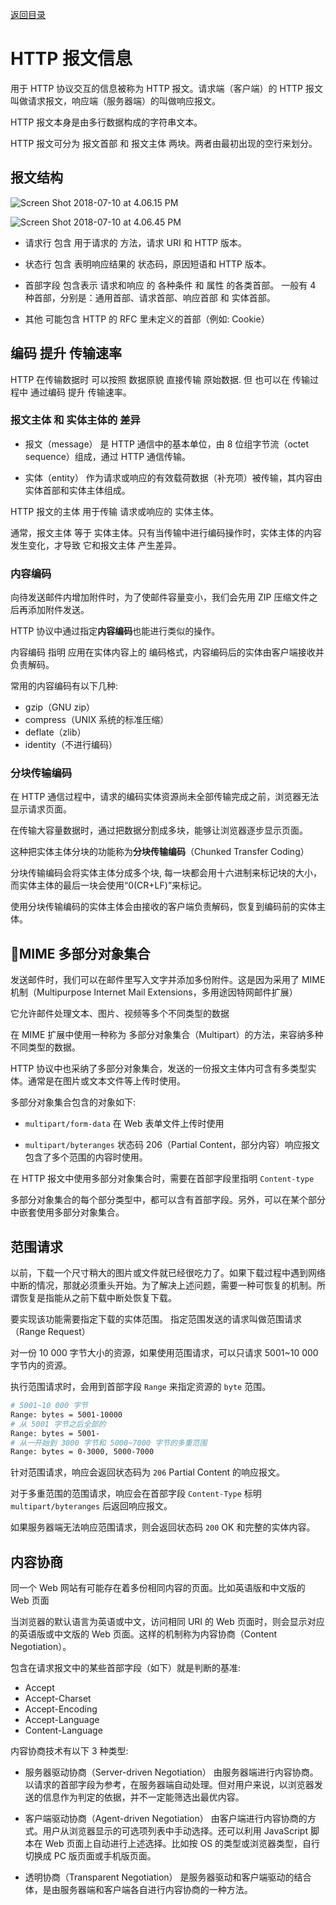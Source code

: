 [返回目录](./readme.md)

# HTTP 报文信息

用于 HTTP 协议交互的信息被称为 HTTP 报文。请求端（客户端）的 HTTP 报文叫做请求报文，响应端（服务器端）的叫做响应报文。

HTTP 报文本身是由多行数据构成的字符串文本。

HTTP 报文可分为 报文首部 和 报文主体 两块。两者由最初出现的空行来划分。

## 报文结构

![Screen Shot 2018-07-10 at 4.06.15 PM](https://i.imgur.com/NRDIPvv.png)

![Screen Shot 2018-07-10 at 4.06.45 PM](https://i.imgur.com/Lm3QkYJ.png)

* 请求行
包含 用于请求的 方法，请求 URI 和 HTTP 版本。

* 状态行
包含 表明响应结果的 状态码，原因短语和 HTTP 版本。

* 首部字段
包含表示 请求和响应 的 各种条件 和 属性 的各类首部。
一般有 4 种首部，分别是：通用首部、请求首部、响应首部 和 实体首部。

* 其他
可能包含 HTTP 的 RFC 里未定义的首部（例如: Cookie）

## 编码 提升 传输速率 

HTTP 在传输数据时 可以按照 数据原貌 直接传输 原始数据.
但 也可以在 传输过程中 通过编码 提升 传输速率。

### 报文主体 和 实体主体的 差异

* 报文（message）
是 HTTP 通信中的基本单位，由 8 位组字节流（octet sequence）组成，通过 HTTP 通信传输。

* 实体（entity）
作为请求或响应的有效载荷数据（补充项）被传输，其内容由实体首部和实体主体组成。

HTTP 报文的主体 用于传输 请求或响应的 实体主体。

通常，报文主体 等于 实体主体。只有当传输中进行编码操作时，实体主体的内容 发生变化，才导致 它和报文主体 产生差异。

### 内容编码

向待发送邮件内增加附件时，为了使邮件容量变小，我们会先用 ZIP 压缩文件之后再添加附件发送。

HTTP 协议中通过指定**内容编码**也能进行类似的操作。

内容编码 指明 应用在实体内容上的 编码格式，内容编码后的实体由客户端接收并负责解码。

常用的内容编码有以下几种:
* gzip（GNU zip）
* compress（UNIX 系统的标准压缩）
* deflate（zlib）
* identity（不进行编码）

### 分块传输编码

在 HTTP 通信过程中，请求的编码实体资源尚未全部传输完成之前，浏览器无法显示请求页面。

在传输大容量数据时，通过把数据分割成多块，能够让浏览器逐步显示页面。

这种把实体主体分块的功能称为**分块传输编码**（Chunked Transfer Coding）

分块传输编码会将实体主体分成多个块, 每一块都会用十六进制来标记块的大小，而实体主体的最后一块会使用“0(CR+LF)”来标记。

使用分块传输编码的实体主体会由接收的客户端负责解码，恢复到编码前的实体主体。

## MIME 多部分对象集合

发送邮件时，我们可以在邮件里写入文字并添加多份附件。这是因为采用了 MIME 机制（Multipurpose Internet Mail Extensions，多用途因特网邮件扩展）

它允许邮件处理文本、图片、视频等多个不同类型的数据

在 MIME 扩展中使用一种称为 多部分对象集合（Multipart）的方法，来容纳多种不同类型的数据。

HTTP 协议中也采纳了多部分对象集合，发送的一份报文主体内可含有多类型实体。通常是在图片或文本文件等上传时使用。

多部分对象集合包含的对象如下:

* `multipart/form-data`
在 Web 表单文件上传时使用

* `multipart/byteranges`
状态码 206（Partial Content，部分内容）响应报文包含了多个范围的内容时使用。

在 HTTP 报文中使用多部分对象集合时，需要在首部字段里指明 `Content-type`

多部分对象集合的每个部分类型中，都可以含有首部字段。另外，可以在某个部分中嵌套使用多部分对象集合。

## 范围请求 

以前，下载一个尺寸稍大的图片或文件就已经很吃力了。如果下载过程中遇到网络中断的情况，那就必须重头开始。为了解决上述问题，需要一种可恢复的机制。所谓恢复是指能从之前下载中断处恢复下载。

要实现该功能需要指定下载的实体范围。
指定范围发送的请求叫做范围请求（Range Request）

对一份 10 000 字节大小的资源，如果使用范围请求，可以只请求 5001~10 000 字节内的资源。

执行范围请求时，会用到首部字段 `Range` 来指定资源的 `byte` 范围。

``` bash
# 5001~10 000 字节 
Range: bytes = 5001-10000
# 从 5001 字节之后全部的
Range: bytes = 5001-
# 从一开始到 3000 字节和 5000~7000 字节的多重范围
Range: bytes = 0-3000, 5000-7000
```

针对范围请求，响应会返回状态码为 `206` Partial Content 的响应报文。

对于多重范围的范围请求，响应会在首部字段 `Content-Type` 标明 `multipart/byteranges` 后返回响应报文。

如果服务器端无法响应范围请求，则会返回状态码 `200` OK 和完整的实体内容。 

## 内容协商

同一个 Web 网站有可能存在着多份相同内容的页面。比如英语版和中文版的 Web 页面

当浏览器的默认语言为英语或中文，访问相同 URI 的 Web 页面时，则会显示对应的英语版或中文版的 Web 页面。这样的机制称为内容协商（Content Negotiation）。

包含在请求报文中的某些首部字段（如下）就是判断的基准:

* Accept
* Accept-Charset
* Accept-Encoding
* Accept-Language
* Content-Language

内容协商技术有以下 3 种类型: 

* 服务器驱动协商（Server-driven Negotiation）
由服务器端进行内容协商。以请求的首部字段为参考，在服务器端自动处理。但对用户来说，以浏览器发送的信息作为判定的依据，并不一定能筛选出最优内容。

* 客户端驱动协商（Agent-driven Negotiation）
由客户端进行内容协商的方式。用户从浏览器显示的可选项列表中手动选择。还可以利用 JavaScript 脚本在 Web 页面上自动进行上述选择。比如按 OS 的类型或浏览器类型，自行切换成 PC 版页面或手机版页面。

* 透明协商（Transparent Negotiation）
是服务器驱动和客户端驱动的结合体，是由服务器端和客户端各自进行内容协商的一种方法。 